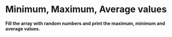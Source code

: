 Minimum, Maximum, Average values
================================

**Fill the array with random numbers and print the maximum, minimum and average values.**
